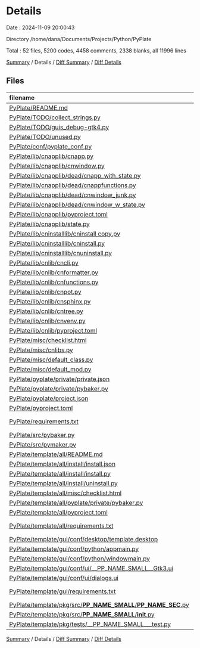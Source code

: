# Details

Date : 2024-11-09 20:00:43

Directory /home/dana/Documents/Projects/Python/PyPlate

Total : 52 files,  5200 codes, 4458 comments, 2338 blanks, all 11996 lines

[Summary](results.md) / Details / [Diff Summary](diff.md) / [Diff Details](diff-details.md)

## Files
| filename | language | code | comment | blank | total |
| :--- | :--- | ---: | ---: | ---: | ---: |
| [PyPlate/README.md](/PyPlate/README.md) | Markdown | 106 | 0 | 25 | 131 |
| [PyPlate/TODO/collect_strings.py](/PyPlate/TODO/collect_strings.py) | Python | 0 | 1 | 1 | 2 |
| [PyPlate/TODO/guis_debug-gtk4.py](/PyPlate/TODO/guis_debug-gtk4.py) | Python | 67 | 57 | 48 | 172 |
| [PyPlate/TODO/unused.py](/PyPlate/TODO/unused.py) | Python | 0 | 2 | 1 | 3 |
| [PyPlate/conf/pyplate_conf.py](/PyPlate/conf/pyplate_conf.py) | Python | 699 | 309 | 146 | 1,154 |
| [PyPlate/lib/cnapplib/cnapp.py](/PyPlate/lib/cnapplib/cnapp.py) | Python | 152 | 116 | 80 | 348 |
| [PyPlate/lib/cnapplib/cnwindow.py](/PyPlate/lib/cnapplib/cnwindow.py) | Python | 72 | 65 | 45 | 182 |
| [PyPlate/lib/cnapplib/dead/cnapp_with_state.py](/PyPlate/lib/cnapplib/dead/cnapp_with_state.py) | Python | 0 | 340 | 94 | 434 |
| [PyPlate/lib/cnapplib/dead/cnappfunctions.py](/PyPlate/lib/cnapplib/dead/cnappfunctions.py) | Python | 0 | 106 | 34 | 140 |
| [PyPlate/lib/cnapplib/dead/cnwindow_junk.py](/PyPlate/lib/cnapplib/dead/cnwindow_junk.py) | Python | 0 | 347 | 100 | 447 |
| [PyPlate/lib/cnapplib/dead/cnwindow_w_state.py](/PyPlate/lib/cnapplib/dead/cnwindow_w_state.py) | Python | 0 | 474 | 127 | 601 |
| [PyPlate/lib/cnapplib/pyproject.toml](/PyPlate/lib/cnapplib/pyproject.toml) | TOML | 23 | 10 | 6 | 39 |
| [PyPlate/lib/cnapplib/state.py](/PyPlate/lib/cnapplib/state.py) | Python | 8 | 21 | 2 | 31 |
| [PyPlate/lib/cninstalllib/cninstall copy.py](/PyPlate/lib/cninstalllib/cninstall%20copy.py) | Python | 237 | 121 | 85 | 443 |
| [PyPlate/lib/cninstalllib/cninstall.py](/PyPlate/lib/cninstalllib/cninstall.py) | Python | 96 | 349 | 100 | 545 |
| [PyPlate/lib/cninstalllib/cnuninstall.py](/PyPlate/lib/cninstalllib/cnuninstall.py) | Python | 185 | 107 | 67 | 359 |
| [PyPlate/lib/cnlib/cncli.py](/PyPlate/lib/cnlib/cncli.py) | Python | 110 | 94 | 47 | 251 |
| [PyPlate/lib/cnlib/cnformatter.py](/PyPlate/lib/cnlib/cnformatter.py) | Python | 16 | 18 | 10 | 44 |
| [PyPlate/lib/cnlib/cnfunctions.py](/PyPlate/lib/cnlib/cnfunctions.py) | Python | 306 | 143 | 130 | 579 |
| [PyPlate/lib/cnlib/cnpot.py](/PyPlate/lib/cnlib/cnpot.py) | Python | 329 | 217 | 122 | 668 |
| [PyPlate/lib/cnlib/cnsphinx.py](/PyPlate/lib/cnlib/cnsphinx.py) | Python | 141 | 65 | 48 | 254 |
| [PyPlate/lib/cnlib/cntree.py](/PyPlate/lib/cnlib/cntree.py) | Python | 291 | 192 | 126 | 609 |
| [PyPlate/lib/cnlib/cnvenv.py](/PyPlate/lib/cnlib/cnvenv.py) | Python | 89 | 51 | 32 | 172 |
| [PyPlate/lib/cnlib/pyproject.toml](/PyPlate/lib/cnlib/pyproject.toml) | TOML | 23 | 10 | 6 | 39 |
| [PyPlate/misc/checklist.html](/PyPlate/misc/checklist.html) | HTML | 27 | 12 | 8 | 47 |
| [PyPlate/misc/cnlibs.py](/PyPlate/misc/cnlibs.py) | Python | 14 | 12 | 10 | 36 |
| [PyPlate/misc/default_class.py](/PyPlate/misc/default_class.py) | Python | 38 | 47 | 29 | 114 |
| [PyPlate/misc/default_mod.py](/PyPlate/misc/default_mod.py) | Python | 28 | 32 | 25 | 85 |
| [PyPlate/pyplate/private/private.json](/PyPlate/pyplate/private/private.json) | JSON | 39 | 0 | 0 | 39 |
| [PyPlate/pyplate/private/pybaker.py](/PyPlate/pyplate/private/pybaker.py) | Python | 16 | 34 | 13 | 63 |
| [PyPlate/pyplate/project.json](/PyPlate/pyplate/project.json) | JSON | 80 | 0 | 0 | 80 |
| [PyPlate/pyproject.toml](/PyPlate/pyproject.toml) | TOML | 32 | 10 | 5 | 47 |
| [PyPlate/requirements.txt](/PyPlate/requirements.txt) | pip requirements | 0 | 0 | 1 | 1 |
| [PyPlate/src/pybaker.py](/PyPlate/src/pybaker.py) | Python | 534 | 363 | 254 | 1,151 |
| [PyPlate/src/pymaker.py](/PyPlate/src/pymaker.py) | Python | 673 | 395 | 306 | 1,374 |
| [PyPlate/template/all/README.md](/PyPlate/template/all/README.md) | Markdown | 79 | 0 | 15 | 94 |
| [PyPlate/template/all/install/install.json](/PyPlate/template/all/install/install.json) | JSON | 11 | 0 | 0 | 11 |
| [PyPlate/template/all/install/install.py](/PyPlate/template/all/install/install.py) | Python | 25 | 50 | 17 | 92 |
| [PyPlate/template/all/install/uninstall.py](/PyPlate/template/all/install/uninstall.py) | Python | 24 | 33 | 16 | 73 |
| [PyPlate/template/all/misc/checklist.html](/PyPlate/template/all/misc/checklist.html) | HTML | 27 | 12 | 8 | 47 |
| [PyPlate/template/all/pyplate/private/pybaker.py](/PyPlate/template/all/pyplate/private/pybaker.py) | Python | 16 | 34 | 13 | 63 |
| [PyPlate/template/all/pyproject.toml](/PyPlate/template/all/pyproject.toml) | TOML | 21 | 10 | 5 | 36 |
| [PyPlate/template/all/requirements.txt](/PyPlate/template/all/requirements.txt) | pip requirements | 26 | 0 | 1 | 27 |
| [PyPlate/template/gui/conf/desktop/template.desktop](/PyPlate/template/gui/conf/desktop/template.desktop) | Desktop | 10 | 8 | 3 | 21 |
| [PyPlate/template/gui/conf/python/appmain.py](/PyPlate/template/gui/conf/python/appmain.py) | Python | 49 | 40 | 25 | 114 |
| [PyPlate/template/gui/conf/python/windowmain.py](/PyPlate/template/gui/conf/python/windowmain.py) | Python | 102 | 64 | 51 | 217 |
| [PyPlate/template/gui/conf/ui/__PP_NAME_SMALL__Gtk3.ui](/PyPlate/template/gui/conf/ui/__PP_NAME_SMALL__Gtk3.ui) | XML | 211 | 2 | 1 | 214 |
| [PyPlate/template/gui/conf/ui/dialogs.ui](/PyPlate/template/gui/conf/ui/dialogs.ui) | XML | 124 | 1 | 1 | 126 |
| [PyPlate/template/gui/requirements.txt](/PyPlate/template/gui/requirements.txt) | pip requirements | 2 | 0 | 1 | 3 |
| [PyPlate/template/pkg/src/__PP_NAME_SMALL__/__PP_NAME_SEC__.py](/PyPlate/template/pkg/src/__PP_NAME_SMALL__/__PP_NAME_SEC__.py) | Python | 28 | 33 | 25 | 86 |
| [PyPlate/template/pkg/src/__PP_NAME_SMALL__/__init__.py](/PyPlate/template/pkg/src/__PP_NAME_SMALL__/__init__.py) | Python | 3 | 8 | 3 | 14 |
| [PyPlate/template/pkg/tests/__PP_NAME_SMALL___test.py](/PyPlate/template/pkg/tests/__PP_NAME_SMALL___test.py) | Python | 11 | 43 | 20 | 74 |

[Summary](results.md) / Details / [Diff Summary](diff.md) / [Diff Details](diff-details.md)